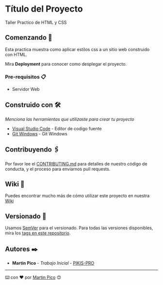# Título del Proyecto

Taller Practico de HTML y CSS

## Comenzando 🚀

Esta practica muestra como aplicar estilos css a un sitio web construido con HTML.

Mira **Deployment** para conocer como desplegar el proyecto.


### Pre-requisitos 📋

- Servidor Web

## Construido con 🛠️

_Menciona las herramientas que utilizaste para crear tu proyecto_

* [Visual Studio Code](https://code.visualstudio.com/) - Editor de codigo fuente
* [Git Windows](https://git-scm.com/downloads/win) - Git Windows

## Contribuyendo 🖇️

Por favor lee el [CONTRIBUTING.md](https://gist.github.com/villanuevand/xxxxxx) para detalles de nuestro código de conducta, y el proceso para enviarnos pull requests.

## Wiki 📖

Puedes encontrar mucho más de cómo utilizar este proyecto en nuestra [Wiki](https://github.com/tu/proyecto/wiki)

## Versionado 📌

Usamos [SemVer](http://semver.org/) para el versionado. Para todas las versiones disponibles, mira los [tags en este repositorio](https://github.com/tu/proyecto/tags).

## Autores ✒️

* **Martin Pico** - *Trabajo Inicial* - [PIKIS-PRO](https://github.com/PIKIS-PRO)

---
⌨️ con ❤️ por [Martin Pico](https://github.com/PIKIS-PRO) 😊
